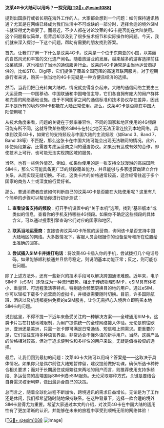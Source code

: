 **汶莱4G卡大陆可以用吗？一探究竟[[TG💪+ @esim1088](https://t.me/s/esim1088)]**

提到出国旅行或者长期在海外工作的人，大家都会想到一个问题：如何保持通讯畅通？尤其是在网络已经成为我们生活中不可或缺的一部分时，选择合适的境外SIM卡就显得尤为重要了。而最近，不少人都在讨论汶莱的4G卡是否能在大陆使用。这个问题看似简单，但背后却涉及到了很多技术细节和实际操作的问题。今天，我们就来深入探讨一下这个问题，帮助有需要的朋友找到答案。

首先，让我们了解一下什么是汶莱4G卡。汶莱是一个位于东南亚的小国，以美丽的自然风光和丰富的文化遗产闻名。随着旅游业的发展，越来越多的游客选择前往汶莱旅游，这也推动了当地的通信服务行业。汶莱的4G卡通常是由当地运营商提供的，比如STC、Digi等，它们提供了覆盖全国范围的高速互联网服务。对于短期旅行者来说，购买一张当地的4G卡无疑是一种方便且经济的选择。

然而，当我们把目光转向大陆时，情况就变得复杂起来。大陆的通信网络主要由三大运营商——中国移动、中国联通和中国电信主导，它们各自拥有庞大的用户群体和完善的网络基础设施。由于不同国家之间的通信标准和技术协议存在差异，因此并不是所有的境外SIM卡都能在大陆正常使用。那么，汶莱4G卡是否能在中国大陆使用呢？

从技术角度来看，问题的关键在于频率兼容性。不同的国家和地区使用的4G频段可能有所不同，这就导致某些境外SIM卡在特定地区无法正常连接到本地网络。具体到汶莱4G卡，如果它的支持频段与中国大陆的主流频段（如Band 3、Band 7、Band 38等）不匹配，那么这张卡在中国大陆可能会出现无法联网的情况。此外，即使频段兼容，还需要考虑运营商之间的漫游协议。如果没有达成有效的合作，即使技术上可行，也可能无法实现跨区域的服务。

当然，也有一些例外情况。例如，如果你使用的是一张支持全球漫游的高端国际SIM卡，那么它可能具备更广泛的频段覆盖能力，并且能够与多家运营商建立合作关系，从而实现无缝切换。不过，这类卡片的价格通常较高，适合经常往返于多个国家的商务人士或深度旅行爱好者。

那么，普通消费者应该如何判断自己的汶莱4G卡是否能在大陆使用呢？这里有几个简单的步骤可以帮助你进行初步测试：

1. **查看设备支持的频段**：打开手机设置中的“关于本机”选项，找到“基带版本”或类似的信息，查看你的手机支持哪些4G频段。如果你不确定这些频段的具体含义，可以通过搜索引擎查询它们对应的国家和地区。

2. **联系当地运营商**：直接咨询汶莱4G卡所属的运营商，询问该卡是否支持中国大陆地区的网络。大多数情况下，客服人员会根据你的设备型号和所在位置给出准确的回答。

3. **尝试插入SIM卡并拨打电话**：将汶莱4G卡插入你的手机，尝试拨打几个电话号码。如果能够顺利接通并且信号稳定，则说明基本功能正常；反之，则可能存在问题。

除了上述方法外，还有一些新兴的技术手段可以解决跨国通讯难题。近年来，电子SIM卡（eSIM）逐渐成为一种流行趋势。相比于传统物理SIM卡，eSIM具有体积小、重量轻、可远程激活等特点，特别适合频繁更换目的地的用户。通过eSIM，你可以轻松下载多个运营商的虚拟卡，并根据需要随时切换。目前，许多国际航班、酒店以及机场都提供免费的eSIM服务，让你无需担心入境后立即购买本地SIM卡的问题。

说到这里，不得不提一下近年来备受关注的一种解决方案——全球通用SIM卡。这类卡片旨在打破地域限制，为用户提供统一的全球网络接入体验。无论是前往欧洲、亚洲还是美洲，只需一张卡即可满足日常通话、短信和上网需求。更重要的是，它们往往支持多种语言界面，非常适合不懂外语的新手用户。当然，这类产品的价格相对较高，但对于追求便利性和多样性的用户来说，无疑是值得投资的选择。

最后，让我们回到最初的问题：汶莱4G卡大陆可以用吗？答案是——这取决于具体情况。如果你只是偶尔前往大陆短暂停留，建议提前做好功课，确保所选卡种符合相关要求；而对于长期居住或频繁往来两地的用户而言，则推荐使用支持多频段、多运营商的高端国际SIM卡或eSIM服务。无论采取哪种方式，关键是要结合自身需求权衡利弊，做出最适合自己的决策。

总而言之，随着全球化进程不断加快，跨境通讯的需求日益增长。无论是为了工作还是休闲，我们都希望随时随地保持联系。在这种背景下，选择一款合适的境外SIM卡显得尤为重要。希望大家通过本文的介绍，对汶莱4G卡在中国大陆的适用性有了更加清晰的认识，并能够在未来的旅程中享受到顺畅无阻的网络体验！

[[TG💪+ @esim1088](https://t.me/s/esim1088) ![Image](https://i.postimg.cc/4NQfJmqS/Snipaste-2025-05-13-00-14-12.png)]